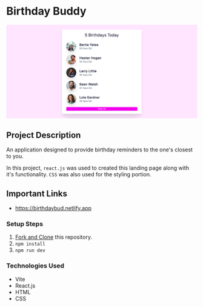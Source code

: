 # Birthday Buddy

![Birthday Buddy](./public/bb-banner.png)

## Project Description

An application designed to provide birthday reminders to the one's closest to you.

In this project, `react.js` was used to created this landing page along with it's functionality. `CSS` was also used for the styling portion.

## Important Links

- https://birthdaybud.netlify.app

### Setup Steps

1. [Fork and Clone](https://github.com/iamatos3/birthday-buddy) this repository.
2. ```npm install```
3. ```npm run dev```

### Technologies Used

- Vite
- React.js
- HTML
- CSS

